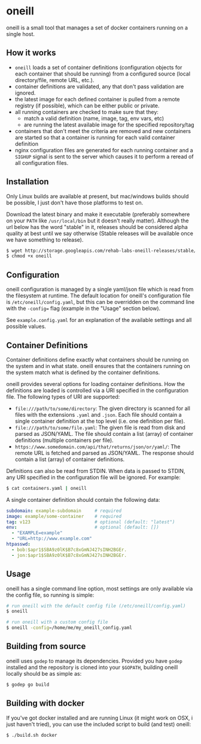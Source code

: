 oneill
======

oneill is a small tool that manages a set of docker containers running on a single host.


## How it works

- `oneill` loads a set of container definitions (configuration objects for
  each container that should be running) from a configured source (local
  directory/file, remote URL, etc.).
- container definitions are validated, any that don't pass validation are
  ignored.
- the latest image for each defined container is pulled from a remote registry
  (if possible), which can be either public or private.
- all running containers are checked to make sure that they:
  - match a valid definition (name, image, tag, env vars, etc)
  - are running the latest available image for the specified repository/tag
- containers that don't meet the criteria are removed and new containers are
  started so that a container is running for each valid container definition
- nginx configuration files are generated for each running container and a
  `SIGHUP` signal is sent to the server which causes it to perform a reread of
  all configuration files.


## Installation

Only Linux builds are available at present, but mac/windows builds should be
possible, I just don't have those platforms to test on.

Download the latest binary and make it executable (preferably somewhere on
your `PATH` like `/usr/local/bin` but it doesn't really matter). Although the
url below has the word "stable" in it, releases should be considered alpha
quality at best until we say otherwise (Stable releases will be available once
we have something to release).

```bash
$ wget http://storage.googleapis.com/rehab-labs-oneill-releases/stable/oneill
$ chmod +x oneill
```


## Configuration

oneill configuration is managed by a single yaml/json file which is read from
the filesystem at runtime. The default location for oneill's configuration
file is `/etc/oneill/config.yaml`, but this can be overridden on the command
line with the `-config=` flag (example in the "Usage" section below).

See `example.config.yaml` for an explanation of the available settings and all
possible values.


## Container Definitions

Container definitions define exactly what containers should be running on the
system and in what state. oneill ensures that the containers running on the
system match what is defined by the container definitions.

oneill provides several options for loading container definitions. How the
definitions are loaded is controlled via a URI specified in the configuration
file. The following types of URI are supported:

- `file:///path/to/some/directory`: The given directory is scanned for all
  files with the extensions `.yaml` and `.json`. Each file should contain a
  single container definition at the top level (i.e. one definition per file).
- `file:///path/to/some/file.yaml`: The given file is read from disk and
  parsed as JSON/YAML. The file should contain a list (array) of container
  definitions (multiple containers per file).
- `https://www.somedomain.com/api/that/returns/json/or/yaml/`: The remote URL
  is fetched and parsed as JSON/YAML. The response should contain a list
  (array) of container definitions.

Definitions can also be read from STDIN. When data is passed to STDIN, any URI
specified in the configuration file will be ignored. For example:

```bash
$ cat containers.yaml | oneill
```

A single container definition should contain the following data:

```yaml
subdomain: example-subdomain     # required
image: example/some-container    # required
tag: v123                        # optional (default: "latest")
env:                             # optional (default: [])
  - "EXAMPLE=example"
  - "URL=http://www.example.com"
htpasswd:
  - bob:$apr1$SBA9z0lK$B7c8xGmNJ427sINH2BGEr.
  - jon:$apr1$SBA9z0lK$B7c8xGmNJ427sINH2BGEr.
```


## Usage

oneill has a single command line option, most settings are only available via
the config file, so running is simple:

```bash
# run oneill with the default config file (/etc/oneill/config.yaml)
$ oneill

# run oneill with a custom config file
$ oneill -config=/home/me/my_oneill_config.yaml
```


## Building from source

oneill uses `godep` to manage its dependencies. Provided you have `godep`
installed and the repository is cloned into your `$GOPATH`, building oneill
locally should be as simple as:

```bash
$ godep go build
```


## Building with docker

If you've got docker installed and are running Linux (it might work on OSX, i
just haven't tried), you can use the included script to build (and test)
oneill:

```bash
$ ./build.sh docker
```
